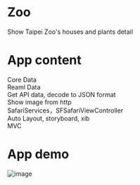 # Zoo
Show Taipei Zoo's houses and plants detail

# App content
Core Data  
Reaml Data  
Get API data, decode to JSON format  
Show image from http  
SafariServices，SFSafariViewController  
Auto Layout, storyboard, xib  
MVC  

# App demo
![image](https://github.com/AliceFang5/Zoo/blob/main/appDemo.gif)
